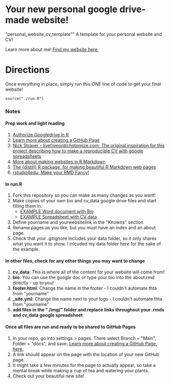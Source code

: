 # Your new personal google drive-made website!
"personal_website_cv_template""
A template for your personal website and CV!

Learn more about me! [Find my website here.](https://emilyhmarkowitz.github.io/emilyhmarkowitz/)

# Directions

Once everything in place, simply run this *ONE* line of code to get your final website!

`source("./run.R")`

### Notes

#### Prep work and light reading

1. [Authorize Googledrive in R](https://googledrive.tidyverse.org/reference/drive_auth.html)
2. [Learn more about creating a GitHub Page](https://docs.github.com/en/pages/getting-started-with-github-pages/creating-a-github-pages-site)
3. [Nick Strayer - livefreeordichotomize.com: The original inspiration for this project describing how to make a reproducible CV with google spreadsheets](https://livefreeordichotomize.com/2019/09/04/building_a_data_driven_cv_with_r/)
4. [More about making websites in R Markdown](https://www.emilyzabor.com/tutorials/rmarkdown_websites_tutorial.html)
5. [The {distill} R package, for making beautiful R Markdown web pages](https://rstudio.github.io/distill/)
6. [rstudio4edu: Make your RMD Fancy!](https://rstudio4edu.github.io/rstudio4edu-book/rmd-fancy.html#select-and-import-your-google-fonts-script-1)

#### In run.R

1. Fork this repository so you can make as many changes as you want!
2. Make copies of your own bio and cv_data google drive files and start filling them in. 
   - [EXAMPLE Word document with Bio](https://docs.google.com/document/d/1MbDrWQMzXn_3pxpuEnlHiX0juOhvwQtGGUrRLkkrczQ/edit?usp=sharing)
   - [EXAMPLE Spreadsheet with CV data](https://docs.google.com/spreadsheets/d/1fj0-LgxIgHC9qprjDfoyFqOUtUcWGMbMS28mCWf6as8)
3. Define yourname and yourwebsitelink in the "Knowns" section
4. Rename pages as you like, but you must have an index and an about page. 
5. Check that your .gitignore includes your data folder, so it only shares what you want it to show. I inlcuded my data folder here for the sake of the example. 

#### In other files, check for any other things you may want to change

1. **cv_data**: This is where all of the content for your website will come from!
2. **bio**: You can use the google doc or type your bio into the about.rmd directly - up to you!
3. **footer.html**: Change the name in the footer - I couldn't automate thta from "yourname"
4. **_site.yml**: Change the name next to your logo - I couldn't automate thta from "yourname"
5. **add files in the "./img/" folder and replace links throughout your .rmds and cv_data google spreadsheet**

#### Once all files are run and ready to be shared to GitHub Pages

1. In your repo, go into settings > pages. There select Branch = "Main", Folder = "docs", and save. [Learn more about creating a GitHub Page, here.](https://docs.github.com/en/pages/getting-started-with-github-pages/creating-a-github-pages-site)
2. A link should appear on the page with the location of your new GitHub page. 
3. It might take a few minutes for the page to actually appear, so take a mental break while making a cup of tea and watering your plants. 
4. Check out your beautiful new site!



